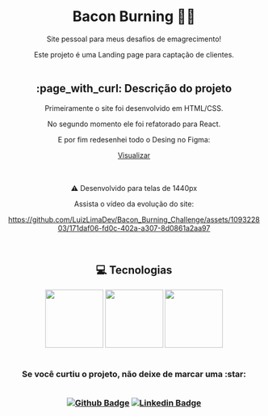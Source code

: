 <h1 align="center">Bacon Burning 🥓🔥</h1>

<p align="center">Site pessoal para meus desafios de emagrecimento!</p>
<p align="center">Este projeto é uma Landing page para captação de clientes.<br>
<br>

<h2 align="center"> :page_with_curl: Descrição do projeto </h2>
<p align="center">Primeiramente o site foi desenvolvido em HTML/CSS.<br>
<p align="center">No segundo momento ele foi refatorado para React.<br>
<p align="center">E por fim redesenhei todo o Desing no Figma:</p>

<div align="center">
<a 
  href='https://www.figma.com/file/lwj81Xs5h3mYMruESRy3Om/Bacon-Burning-Challenge?type=design&node-id=1%3A1322&mode=design&t=D8UOxpsRl6VYvT7U-1'
  >
  Visualizar
</a>
</div>
<br><br>

<p align="center">⚠️ Desenvolvido para telas de 1440px</p>
<p align="center">Assista o vídeo da evolução do site:</p>

<div align="center">


https://github.com/LuizLimaDev/Bacon_Burning_Challenge/assets/109322803/171daf06-fd0c-402a-a307-8d0861a2aa97


</div>

<br>

<h2 align="center"> 💻 Tecnologias </h2>

<div align="center">
<img src="https://cdn.jsdelivr.net/gh/devicons/devicon/icons/react/react-original-wordmark.svg" width=115>
  
<img src="https://cdn.jsdelivr.net/npm/simple-icons@3.13.0/icons/tailwindcss.svg" width=115>

<img src="https://cdn.jsdelivr.net/gh/devicons/devicon/icons/figma/figma-original.svg" width=115/>         
<div>

<br>

<h3 align="center"> Se você curtiu o projeto, não deixe de marcar uma :star:<br><br>

[![Github Badge](https://img.shields.io/badge/-Github-000?style=flat-square&logo=Github&logoColor=white&link=https://github.com/luizlimadev)](https://github.com/luizlimadev)
[![Linkedin Badge](https://img.shields.io/badge/-LinkedIn-blue?style=flat-square&logo=Linkedin&logoColor=white&link=https://www.linkedin.com/in/luizlima-dev/)](https://www.linkedin.com/in/devluizlima/)

